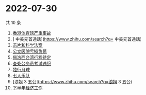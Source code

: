 # 2022-07-30

共 10 条

<!-- BEGIN ZHIHUSEARCH -->
<!-- 最后更新时间 Sat Jul 30 2022 01:15:13 GMT+0800 (China Standard Time) -->
1. [香港体育馆严重事故](https://www.zhihu.com/search?q=香港体育馆严重事故)
1. [ 中美元首通话](https://www.zhihu.com/search?q= 中美元首通话)
1. [芯片和科学法案](https://www.zhihu.com/search?q=芯片和科学法案)
1. [公立医院亏损负债](https://www.zhihu.com/search?q=公立医院亏损负债)
1. [佩洛西台湾行程待定](https://www.zhihu.com/search?q=佩洛西台湾行程待定)
1. [查处公务员考试违纪](https://www.zhihu.com/search?q=查处公务员考试违纪)
1. [独行月球](https://www.zhihu.com/search?q=独行月球)
1. [七人乐队](https://www.zhihu.com/search?q=七人乐队)
1. [浪姐 3 五公](https://www.zhihu.com/search?q=浪姐 3 五公)
1. [下半年经济工作](https://www.zhihu.com/search?q=下半年经济工作)
<!-- END ZHIHUSEARCH -->
